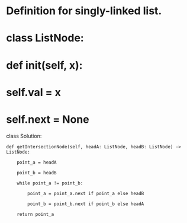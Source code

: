 # Definition for singly-linked list.

# class ListNode:

#     def __init__(self, x):

#         self.val = x

#         self.next = None

class Solution:

    def getIntersectionNode(self, headA: ListNode, headB: ListNode) -> ListNode:

        point_a = headA

        point_b = headB

        while point_a != point_b:

            point_a = point_a.next if point_a else headB

            point_b = point_b.next if point_b else headA

        return point_a

